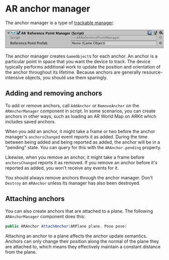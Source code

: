 # AR anchor manager

The anchor manager is a type of [trackable manager](trackable-managers.md).

![AR anchor manager](images/ar-anchor-manager.png "AR anchor manager")

The anchor manager creates `GameObject`s for each anchor. An anchor is a particular point in space that you want the device to track. The device typically performs additional work to update the position and orientation of the anchor throughout its lifetime. Because anchors are generally resource-intensive objects, you should use them sparingly.

## Adding and removing anchors

To add or remove anchors, call `AddAnchor` or `RemoveAnchor` on the `ARAnchorManager` component in script. In some scenarios, you can create anchors in other ways, such as loading an AR World Map on ARKit which includes saved anchors.

When you add an anchor, it might take a frame or two before the anchor manager's `anchorsChanged` event reports it as added. During the time between being added and being reported as added, the anchor will be in a "pending" state. You can query for this with the `ARAnchor.pending` property.

Likewise, when you remove an anchor, it might take a frame before `anchorsChanged` reports it as removed. If you remove an anchor before it's reported as added, you won't receive any events for it.

You should always remove anchors through the anchor manager. Don't `Destroy` an `ARAnchor` unless its manager has also been destroyed.

## Attaching anchors

You can also create anchors that are attached to a plane. The following `ARAnchorManager` component does this:

```csharp
public ARAnchor AttachAnchor(ARPlane plane, Pose pose)
```

Attaching an anchor to a plane affects the anchor update semantics. Anchors can only change their position along the normal of the plane they are attached to, which means they effectively maintain a constant distance from the plane.
